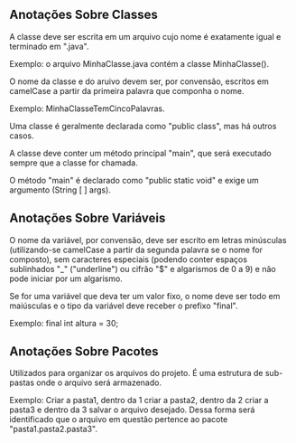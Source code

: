 ##
## Anotações Sobre Classes

A classe deve ser escrita em um arquivo cujo nome é exatamente igual e terminado em ".java".

Exemplo: o arquivo MinhaClasse.java contém a classe MinhaClasse().

O nome da classe e do aruivo devem ser, por convensão, escritos em camelCase a partir da primeira palavra que componha o nome.

Exemplo: MinhaClasseTemCincoPalavras.

Uma classe é geralmente declarada como "public class", mas há outros casos.

A classe deve conter um método principal "main", que será executado sempre que a classe for chamada.

O método "main" é declarado como "public static void" e exige um argumento (String [ ] args).

##
## Anotações Sobre Variáveis

O nome da variável, por convensão, deve ser escrito em letras minúsculas (utilizando-se camelCase a partir da segunda palavra se o nome for composto), sem caracteres especiais (podendo conter espaços sublinhados "_" ("underline") ou cifrão "$" e algarismos de 0 a 9) e não pode iniciar por um algarismo.

Se for uma variável que deva ter um valor fixo, o nome deve ser todo em maiúsculas e o tipo da variável deve receber o prefixo "final".

Exemplo: final int altura = 30;

##
## Anotações Sobre Pacotes

Utilizados para organizar os arquivos do projeto.
É uma estrutura de sub-pastas onde o arquivo será armazenado.

Exemplo: Criar a pasta1, dentro da 1 criar a pasta2, dentro da 2 criar a pasta3 e dentro da 3 salvar o arquivo desejado. Dessa forma será identificado que o arquivo em questão pertence ao pacote "pasta1.pasta2.pasta3".
